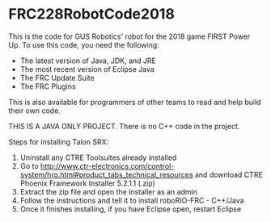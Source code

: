 # FRC228RobotCode2018

This is the code for GUS Robotics' robot for the 2018 game FIRST Power Up.  To use this code, you need the following:

- The latest version of Java, JDK, and JRE
- The most recent version of Eclipse Java
- The FRC Update Suite
- The FRC Plugins

This is also available for programmers of other teams to read and help build their own code.  

THIS IS A JAVA ONLY PROJECT.  There is no C++ code in the project.  

Steps for installing Talon SRX:
1. Uninstall any CTRE Toolsuites already installed
2. Go to http://www.ctr-electronics.com/control-system/hro.html#product_tabs_technical_resources and download CTRE Phoenix Framework Installer 5.2.1.1 (.zip)
3. Extract the zip file and open the installer as an admin
4. Follow the instructions and tell it to install roboRIO-FRC - C++/Java
5. Once it finishes installing, if you have Eclipse open, restart Eclipse
